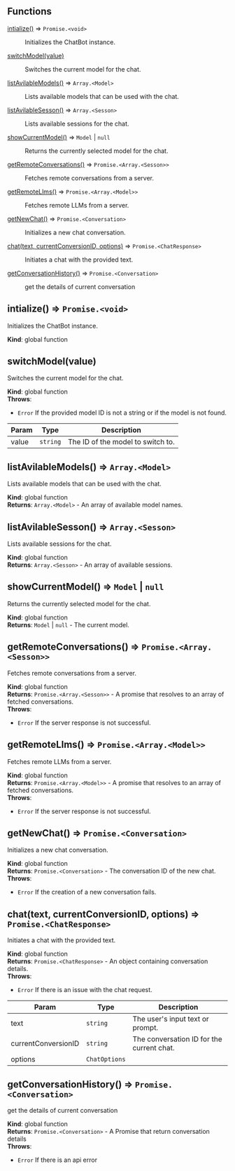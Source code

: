 ## Functions

<dl>
<dt><a href="#intialize">intialize()</a> ⇒ <code>Promise.&lt;void&gt;</code></dt>
<dd><p>Initializes the ChatBot instance.</p>
</dd>
<dt><a href="#switchModel">switchModel(value)</a></dt>
<dd><p>Switches the current model for the chat.</p>
</dd>
<dt><a href="#listAvilableModels">listAvilableModels()</a> ⇒ <code>Array.&lt;Model&gt;</code></dt>
<dd><p>Lists available models that can be used with the chat.</p>
</dd>
<dt><a href="#listAvilableSesson">listAvilableSesson()</a> ⇒ <code>Array.&lt;Sesson&gt;</code></dt>
<dd><p>Lists available sessions for the chat.</p>
</dd>
<dt><a href="#showCurrentModel">showCurrentModel()</a> ⇒ <code>Model</code> | <code>null</code></dt>
<dd><p>Returns the currently selected model for the chat.</p>
</dd>
<dt><a href="#getRemoteConversations">getRemoteConversations()</a> ⇒ <code>Promise.&lt;Array.&lt;Sesson&gt;&gt;</code></dt>
<dd><p>Fetches remote conversations from a server.</p>
</dd>
<dt><a href="#getRemoteLlms">getRemoteLlms()</a> ⇒ <code>Promise.&lt;Array.&lt;Model&gt;&gt;</code></dt>
<dd><p>Fetches remote LLMs from a server.</p>
</dd>
<dt><a href="#getNewChat">getNewChat()</a> ⇒ <code>Promise.&lt;Conversation&gt;</code></dt>
<dd><p>Initializes a new chat conversation.</p>
</dd>
<dt><a href="#chat">chat(text, currentConversionID, options)</a> ⇒ <code>Promise.&lt;ChatResponse&gt;</code></dt>
<dd><p>Initiates a chat with the provided text.</p>
</dd>
<dt><a href="#getConversationHistory">getConversationHistory()</a> ⇒ <code>Promise.&lt;Conversation&gt;</code></dt>
<dd><p>get the details of current conversation</p>
</dd>
</dl>

<a name="intialize"></a>

## intialize() ⇒ <code>Promise.&lt;void&gt;</code>
Initializes the ChatBot instance.

**Kind**: global function  
<a name="switchModel"></a>

## switchModel(value)
Switches the current model for the chat.

**Kind**: global function  
**Throws**:

- <code>Error</code> If the provided model ID is not a string or if the model is not found.


| Param | Type | Description |
| --- | --- | --- |
| value | <code>string</code> | The ID of the model to switch to. |

<a name="listAvilableModels"></a>

## listAvilableModels() ⇒ <code>Array.&lt;Model&gt;</code>
Lists available models that can be used with the chat.

**Kind**: global function  
**Returns**: <code>Array.&lt;Model&gt;</code> - An array of available model names.  
<a name="listAvilableSesson"></a>

## listAvilableSesson() ⇒ <code>Array.&lt;Sesson&gt;</code>
Lists available sessions for the chat.

**Kind**: global function  
**Returns**: <code>Array.&lt;Sesson&gt;</code> - An array of available sessions.  
<a name="showCurrentModel"></a>

## showCurrentModel() ⇒ <code>Model</code> \| <code>null</code>
Returns the currently selected model for the chat.

**Kind**: global function  
**Returns**: <code>Model</code> \| <code>null</code> - The current model.  
<a name="getRemoteConversations"></a>

## getRemoteConversations() ⇒ <code>Promise.&lt;Array.&lt;Sesson&gt;&gt;</code>
Fetches remote conversations from a server.

**Kind**: global function  
**Returns**: <code>Promise.&lt;Array.&lt;Sesson&gt;&gt;</code> - A promise that resolves to an array of fetched conversations.  
**Throws**:

- <code>Error</code> If the server response is not successful.

<a name="getRemoteLlms"></a>

## getRemoteLlms() ⇒ <code>Promise.&lt;Array.&lt;Model&gt;&gt;</code>
Fetches remote LLMs from a server.

**Kind**: global function  
**Returns**: <code>Promise.&lt;Array.&lt;Model&gt;&gt;</code> - A promise that resolves to an array of fetched conversations.  
**Throws**:

- <code>Error</code> If the server response is not successful.

<a name="getNewChat"></a>

## getNewChat() ⇒ <code>Promise.&lt;Conversation&gt;</code>
Initializes a new chat conversation.

**Kind**: global function  
**Returns**: <code>Promise.&lt;Conversation&gt;</code> - The conversation ID of the new chat.  
**Throws**:

- <code>Error</code> If the creation of a new conversation fails.

<a name="chat"></a>

## chat(text, currentConversionID, options) ⇒ <code>Promise.&lt;ChatResponse&gt;</code>
Initiates a chat with the provided text.

**Kind**: global function  
**Returns**: <code>Promise.&lt;ChatResponse&gt;</code> - An object containing conversation details.  
**Throws**:

- <code>Error</code> If there is an issue with the chat request.


| Param | Type | Description |
| --- | --- | --- |
| text | <code>string</code> | The user's input text or prompt. |
| currentConversionID | <code>string</code> | The conversation ID for the current chat. |
| options | <code>ChatOptions</code> |  |

<a name="getConversationHistory"></a>

## getConversationHistory() ⇒ <code>Promise.&lt;Conversation&gt;</code>
get the details of current conversation

**Kind**: global function  
**Returns**: <code>Promise.&lt;Conversation&gt;</code> - A Promise that return conversation details  
**Throws**:

- <code>Error</code> If there is an api error

